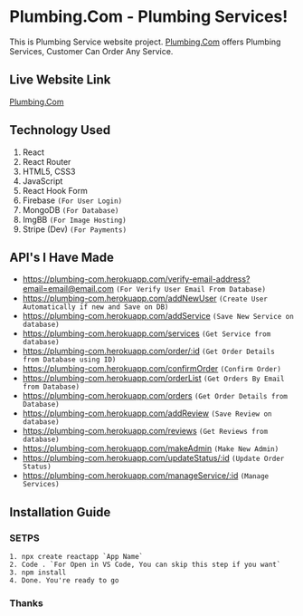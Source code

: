 # Plumbing.Com - Plumbing Services!

This is Plumbing Service website project. [Plumbing.Com](https://plumbing-com.web.app/) offers Plumbing Services, Customer Can Order Any Service.

## Live Website Link

[Plumbing.Com](https://plumbing-com.web.app/)

## Technology Used

1. React
2. React Router
3. HTML5, CSS3
4. JavaScript
5. React Hook Form
6. Firebase `(For User Login)`
7. MongoDB `(For Database)`
8. ImgBB `(For Image Hosting)`
9. Stripe (Dev) `(For Payments)`

## API's I Have Made

- https://plumbing-com.herokuapp.com/verify-email-address?email=email@email.com `(For Verify User Email From Database)`
- https://plumbing-com.herokuapp.com/addNewUser `(Create User Automatically if new and Save on DB)`
- https://plumbing-com.herokuapp.com/addService `(Save New Service on database)`
- https://plumbing-com.herokuapp.com/services `(Get Service from database)`
- https://plumbing-com.herokuapp.com/order/:id `(Get Order Details from Database using ID)`
- https://plumbing-com.herokuapp.com/confirmOrder `(Confirm Order)`
- https://plumbing-com.herokuapp.com/orderList `(Get Orders By Email from Database)`
- https://plumbing-com.herokuapp.com/orders `(Get Order Details from Database)`
- https://plumbing-com.herokuapp.com/addReview `(Save Review on database)`
- https://plumbing-com.herokuapp.com/reviews `(Get Reviews from database)`
- https://plumbing-com.herokuapp.com/makeAdmin `(Make New Admin)`
- https://plumbing-com.herokuapp.com/updateStatus/:id `(Update Order Status)`
- https://plumbing-com.herokuapp.com/manageService/:id `(Manage Services)`

## Installation Guide
### **SETPS**
    1. npx create reactapp `App Name`
    2. Code . `For Open in VS Code, You can skip this step if you want`
    3. npm install
    4. Done. You're ready to go
  
### Thanks
